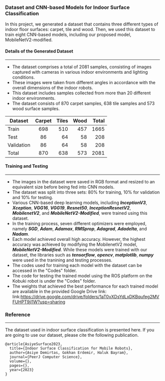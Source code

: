 ### Dataset and CNN-based Models for Indoor Surface Classification

In this project, we generated a dataset that contains three different types of indoor floor surfaces: carpet, tile and wood. Then, we used this dataset to train eight CNN-based models, including our proposed model, MobileNetV2-modified.

#### Details of the Generated Dataset
---

* The dataset comprises a total of 2081 samples, consisting of images captured with cameras in various indoor environments and lighting conditions. 
* These images were taken from different angles in accordance with the overall dimensions of the indoor robots.
* This dataset includes samples collected from more than 20 different indoor environments. 
* The dataset consists of 870 carpet samples, 638 tile samples and 573 wood surface samples. 

|  Dataset  |  Carpet  |  Tiles  |  Wood  |  Total  |
| --------  |:--------:|  -----: | -----: |------:  |
| Train     |   698    |   510   |   457  |    1665 |
| Test      |   86     |   64    |   58   |   208   |
| Validation|   86     |   64    |   58   |   208   |
| Total     |   870    |   638   |   573  |    2081 |


           
#### Training and Testing
---
* The images in the dataset were saved in RGB format and resized to an equivalent size before being fed into CNN models. 
* The dataset was split into three sets: 80% for training, 10% for validation and 10% for testing. 
* Various CNN-based deep learning models, including ***InceptionV3***, ***Xception***, ***VGG16***, ***VGG19***, ***Resnet50***, ***InceptionResnetV2***, ***MobilenetV2***, and ***MobileNetV2-Modified***, were trained using this dataset.
* In  the training process, seven different optimizers were employed, namely ***SGD***, ***Adam***, ***Adamax***, ***RMSprop***, ***Adagrad***, ***Adadelta***, and ***Nadam***.
* Each model achieved overall high accuracy. However, the highest accuracy was achieved by modifying the MobilenetV2 model, ***MobileNetV2-Modified***. While these models were trained with our dataset, the libraries such as ***tensorflow***, ***opencv***, ***matplotlib***, ***numpy*** were used in the tranining and testing processes.
* The codes used for training each model with the dataset can be accessed in the "Codes" folder.
* The code for testing the trained model using the ROS platform on the Kobuki robot is under the "Codes" folder.
* The weights that achieved the best performance for each trained model are available in the provided Google Drive link: link:https://drive.google.com/drive/folders/1aT0vXDsYdLxDKBqufeg2MVFUHPT9jl1W?usp=sharing


### Reference
----
The dataset used in indoor surface classification is presented here. If you are going to use our dataset, please cite the following publication.

```
@article{AsiyeSurface2023,
  title={Indoor Surface Classification for Mobile Robots},
  author={Asiye Demirtas, Gokhan Erdemir, Haluk Bayram},
  journal={PeerJ Computer Science},
  volume={},
  pages={},
  year={2023}
}
```
